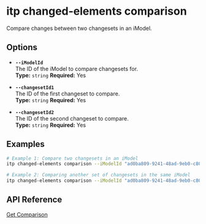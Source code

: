 # itp changed-elements comparison

Compare changes between two changesets in an iModel.

## Options

- **`--iModelId`**  
  The ID of the iModel to compare changesets for.  
  **Type:** `string` **Required:** Yes

- **`--changesetId1`**  
  The ID of the first changeset to compare.  
  **Type:** `string` **Required:** Yes

- **`--changesetId2`**  
  The ID of the second changeset to compare.  
  **Type:** `string` **Required:** Yes

## Examples

```bash
# Example 1: Compare two changesets in an iModel
itp changed-elements comparison --iModelId "ad0ba809-9241-48ad-9eb0-c8038c1a1d51" --changesetId1 "2f3b4a8c92d747d5c8a8b2f9cde6742e5d74b3b5" --changesetId2 "4b8a5d9e8d534a71b02894f2a2b4e91d"

# Example 2: Comparing another set of changesets in the same iModel
itp changed-elements comparison --iModelId "ad0ba809-9241-48ad-9eb0-c8038c1a1d51" --changesetId1 "5d9e8b2f6744a71b02894f1a2b4e91d7" --changesetId2 "6b8e4f7a7348a81b93754c2d5d8f7e12"
```

## API Reference

[Get Comparison](https://developer.bentley.com/apis/changed-elements/operations/get-comparison/)
